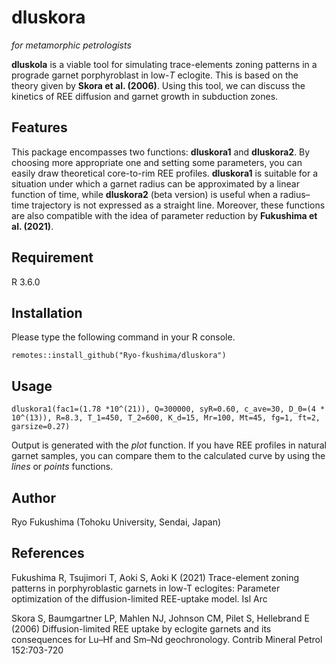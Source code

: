 # **dluskora**
*for metamorphic petrologists*

**dluskola** is a viable tool for simulating trace-elements zoning patterns in a
prograde garnet porphyroblast in low-*T* eclogite.
This is based on the theory given by **Skora et al. (2006)**.
Using this tool, we can discuss the kinetics of REE diffusion and garnet growth in subduction zones.

## Features
This package encompasses two functions: **dluskora1** and **dluskora2**. By choosing more appropriate one and setting some parameters, you can easily draw theoretical core-to-rim REE profiles.
**dluskora1** is suitable for a situation under which a garnet radius can be approximated by a linear function of time,
while **dluskora2** (beta version) is useful when a radius–time trajectory is not expressed as a straight line.
Moreover, these functions are also compatible with the idea of parameter reduction by **Fukushima et al. (2021)**.
## Requirement
R 3.6.0
## Installation
Please type the following command in your R console.

`remotes::install_github("Ryo-fkushima/dluskora")`
## Usage
`dluskora1(fac1=(1.78 *10^(21)), Q=300000, syR=0.60, c_ave=30,
D_0=(4 * 10^(13)), R=8.3, T_1=450, T_2=600, K_d=15, Mr=100,
Mt=45, fg=1, ft=2, garsize=0.27)`

Output is generated with the *plot* function. If you have REE profiles in natural garnet samples, you can compare them to the calculated curve by using the *lines* or *points* functions.

## Author
Ryo Fukushima (Tohoku University, Sendai, Japan)

## References
Fukushima R, Tsujimori T, Aoki S, Aoki K (2021) Trace-element zoning patterns in porphyroblastic garnets in low-T eclogites: Parameter optimization of the diffusion-limited REE-uptake model. Isl Arc

Skora S, Baumgartner LP, Mahlen NJ, Johnson CM, Pilet S, Hellebrand E (2006) Diffusion-limited REE uptake by eclogite garnets
and its consequences for Lu–Hf and Sm–Nd geochronology. Contrib Mineral Petrol 152:703-720



